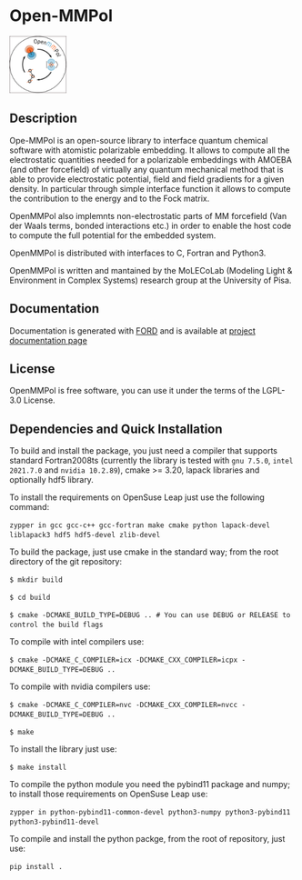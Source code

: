 # Open-MMPol
<img src="logo/logo.png" width="100">

## Description

Ope-MMPol is an open-source library to interface quantum chemical software with 
atomistic polarizable embedding. 
It allows to compute all the electrostatic quantities needed for a polarizable embeddings with 
AMOEBA (and other forcefield) of virtually any 
quantum mechanical method that is able to provide electrostatic potential, field and field gradients 
for a given density. In particular through simple interface function it allows to compute 
the contribution to the energy and to the Fock matrix. 

OpenMMPol also implemnts non-electrostatic parts of MM forcefield (Van der Waals terms, bonded 
interactions etc.) in order to enable the host code to compute the full potential for the 
embedded system.

OpenMMPol is distributed with interfaces to C, Fortran and Python3. 

OpenMMPol is written and mantained by the MoLECoLab (Modeling Light & Environment in Complex Systems) 
research group at the University of Pisa. 

## Documentation
Documentation is generated with [FORD](https://github.com/Fortran-FOSS-Programmers/ford) and is 
available at [project documentation page](https://github.com/Molecolab-Pisa/...)

## License 
OpenMMPol is free software, you can use it under the terms of the LGPL-3.0 License.

## Dependencies and Quick Installation

To build and install the package, you just need a compiler that supports standard Fortran2008ts (currently the 
library is tested with `gnu 7.5.0`, `intel 2021.7.0` and `nvidia 10.2.89`), cmake >= 3.20, 
lapack libraries and optionally hdf5 library. 

To install the requirements on OpenSuse Leap just use the following command:

``zypper in gcc gcc-c++ gcc-fortran make cmake python lapack-devel liblapack3 hdf5 hdf5-devel zlib-devel``

To build the package, just use cmake in the standard way; from the root directory of the git repository:

``$ mkdir build``
  
``$ cd build``
  
``$ cmake -DCMAKE_BUILD_TYPE=DEBUG .. # You can use DEBUG or RELEASE to control the build flags``
  
To compile with intel compilers use:

``$ cmake -DCMAKE_C_COMPILER=icx -DCMAKE_CXX_COMPILER=icpx -DCMAKE_BUILD_TYPE=DEBUG ..``

To compile with nvidia compilers use:

``$ cmake -DCMAKE_C_COMPILER=nvc -DCMAKE_CXX_COMPILER=nvcc -DCMAKE_BUILD_TYPE=DEBUG ..``

``$ make``

To install the library just use:

``$ make install``

To compile the python module you need the pybind11 package and numpy; to install those
requirements on  OpenSuse Leap use:

``zypper in python-pybind11-common-devel python3-numpy python3-pybind11 python3-pybind11-devel``

To compile and install the python packge, from the root of repository, just use:

``pip install .`` 
